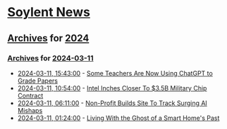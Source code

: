 # [Soylent News](../../../README.md)

## [Archives](../../index.md) for [2024](../index.md)

### [Archives](../../index.md) for [2024-03-11](index.md)

* [2024-03-11, 15:43:00](https://soylentnews.org/article.pl?sid=24/03/10/0451241&from=rss) - [Some Teachers Are Now Using ChatGPT to Grade Papers](https://soylentnews.org/article.pl?sid=24/03/10/0451241&from=rss)
* [2024-03-11, 10:54:00](https://soylentnews.org/article.pl?sid=24/03/10/108231&from=rss) - [Intel Inches Closer To $3.5B Military Chip Contract](https://soylentnews.org/article.pl?sid=24/03/10/108231&from=rss)
* [2024-03-11, 06:11:00](https://soylentnews.org/article.pl?sid=24/03/10/0447201&from=rss) - [Non-Profit Builds Site To Track Surging AI Mishaps](https://soylentnews.org/article.pl?sid=24/03/10/0447201&from=rss)
* [2024-03-11, 01:24:00](https://soylentnews.org/article.pl?sid=24/03/08/1614254&from=rss) - [Living With the Ghost of a Smart Home's Past](https://soylentnews.org/article.pl?sid=24/03/08/1614254&from=rss)
